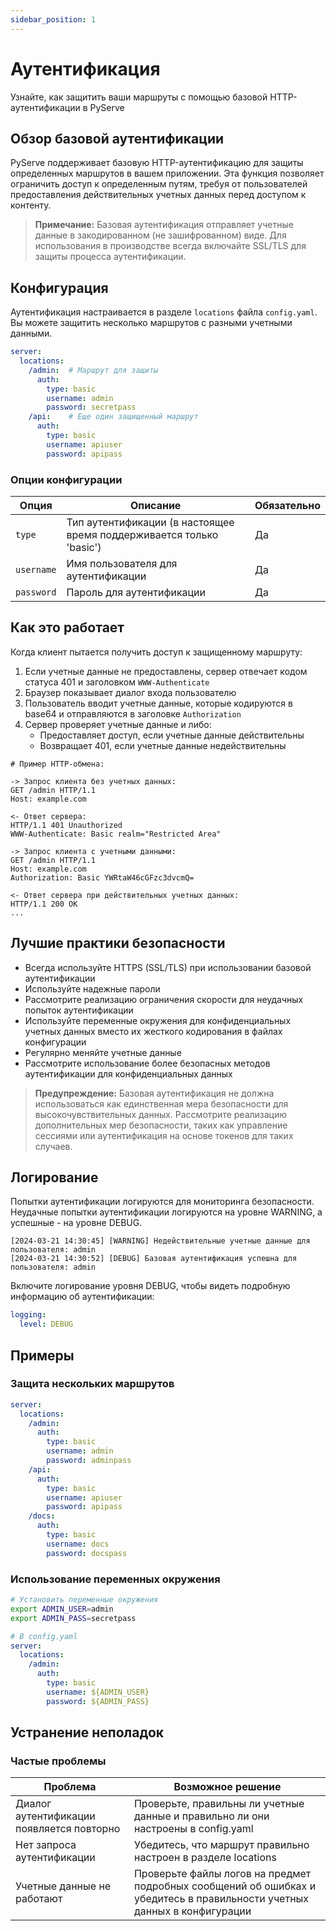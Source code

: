 ```yaml
---
sidebar_position: 1
---
```


# Аутентификация

Узнайте, как защитить ваши маршруты с помощью базовой HTTP-аутентификации в PyServe

## Обзор базовой аутентификации

PyServe поддерживает базовую HTTP-аутентификацию для защиты определенных маршрутов в вашем приложении. Эта функция позволяет ограничить доступ к определенным путям, требуя от пользователей предоставления действительных учетных данных перед доступом к контенту.

> **Примечание:** Базовая аутентификация отправляет учетные данные в закодированном (не зашифрованном) виде. Для использования в производстве всегда включайте SSL/TLS для защиты процесса аутентификации.

## Конфигурация

Аутентификация настраивается в разделе `locations` файла `config.yaml`. Вы можете защитить несколько маршрутов с разными учетными данными.

```yaml
server:
  locations:
    /admin:  # Маршрут для защиты
      auth:
        type: basic
        username: admin
        password: secretpass
    /api:    # Еще один защищенный маршрут
      auth:
        type: basic
        username: apiuser
        password: apipass
```

### Опции конфигурации

| Опция | Описание | Обязательно |
|-------|----------|-------------|
| `type` | Тип аутентификации (в настоящее время поддерживается только 'basic') | Да |
| `username` | Имя пользователя для аутентификации | Да |
| `password` | Пароль для аутентификации | Да |

## Как это работает

Когда клиент пытается получить доступ к защищенному маршруту:

1. Если учетные данные не предоставлены, сервер отвечает кодом статуса 401 и заголовком `WWW-Authenticate`
2. Браузер показывает диалог входа пользователю
3. Пользователь вводит учетные данные, которые кодируются в base64 и отправляются в заголовке `Authorization`
4. Сервер проверяет учетные данные и либо:
   - Предоставляет доступ, если учетные данные действительны
   - Возвращает 401, если учетные данные недействительны

```http
# Пример HTTP-обмена:

-> Запрос клиента без учетных данных:
GET /admin HTTP/1.1
Host: example.com

<- Ответ сервера:
HTTP/1.1 401 Unauthorized
WWW-Authenticate: Basic realm="Restricted Area"

-> Запрос клиента с учетными данными:
GET /admin HTTP/1.1
Host: example.com
Authorization: Basic YWRtaW46cGFzc3dvcmQ=

<- Ответ сервера при действительных учетных данных:
HTTP/1.1 200 OK
...
```

## Лучшие практики безопасности

- Всегда используйте HTTPS (SSL/TLS) при использовании базовой аутентификации
- Используйте надежные пароли
- Рассмотрите реализацию ограничения скорости для неудачных попыток аутентификации
- Используйте переменные окружения для конфиденциальных учетных данных вместо их жесткого кодирования в файлах конфигурации
- Регулярно меняйте учетные данные
- Рассмотрите использование более безопасных методов аутентификации для конфиденциальных данных

> **Предупреждение:** Базовая аутентификация не должна использоваться как единственная мера безопасности для высокочувствительных данных. Рассмотрите реализацию дополнительных мер безопасности, таких как управление сессиями или аутентификация на основе токенов для таких случаев.

## Логирование

Попытки аутентификации логируются для мониторинга безопасности. Неудачные попытки аутентификации логируются на уровне WARNING, а успешные - на уровне DEBUG.

```
[2024-03-21 14:30:45] [WARNING] Недействительные учетные данные для пользователя: admin
[2024-03-21 14:30:52] [DEBUG] Базовая аутентификация успешна для пользователя: admin
```

Включите логирование уровня DEBUG, чтобы видеть подробную информацию об аутентификации:

```yaml
logging:
  level: DEBUG
```

## Примеры

### Защита нескольких маршрутов

```yaml
server:
  locations:
    /admin:
      auth:
        type: basic
        username: admin
        password: adminpass
    /api:
      auth:
        type: basic
        username: apiuser
        password: apipass
    /docs:
      auth:
        type: basic
        username: docs
        password: docspass
```

### Использование переменных окружения

```bash
# Установить переменные окружения
export ADMIN_USER=admin
export ADMIN_PASS=secretpass
```

```yaml
# В config.yaml
server:
  locations:
    /admin:
      auth:
        type: basic
        username: ${ADMIN_USER}
        password: ${ADMIN_PASS}
```

## Устранение неполадок

### Частые проблемы

| Проблема | Возможное решение |
|----------|------------------|
| Диалог аутентификации появляется повторно | Проверьте, правильны ли учетные данные и правильно ли они настроены в config.yaml |
| Нет запроса аутентификации | Убедитесь, что маршрут правильно настроен в разделе locations |
| Учетные данные не работают | Проверьте файлы логов на предмет подробных сообщений об ошибках и убедитесь в правильности учетных данных в конфигурации |